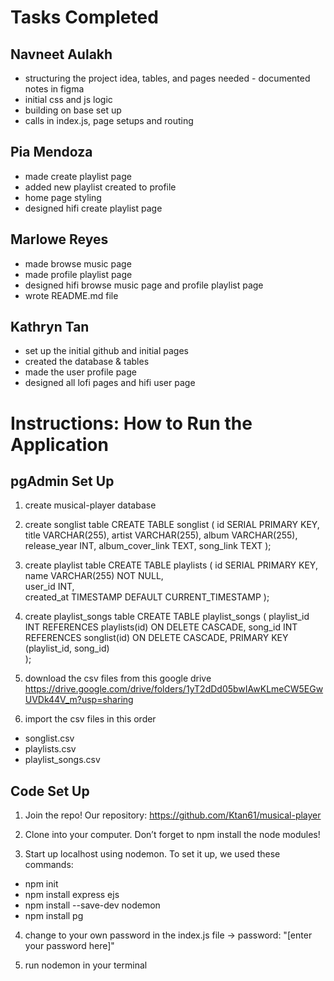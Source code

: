 # Tasks Completed
## Navneet Aulakh
- structuring the project idea, tables, and pages needed - documented notes in figma
- initial css and js logic
- building on base set up
- calls in index.js, page setups and routing

## Pia Mendoza
- made create playlist page
- added new playlist created to profile 
- home page styling
- designed hifi create playlist page

## Marlowe Reyes
- made browse music page
- made profile playlist page
- designed hifi browse music page and profile playlist page
- wrote README.md file

## Kathryn Tan
- set up the initial github and initial pages
- created the database & tables
- made the user profile page
- designed all lofi pages and hifi user page


# Instructions: How to Run the Application
## pgAdmin Set Up
1. create musical-player database

2. create songlist table
CREATE TABLE songlist (
    id SERIAL PRIMARY KEY,
    title VARCHAR(255),
    artist VARCHAR(255),
    album VARCHAR(255),  
    release_year INT,
    album_cover_link TEXT,
    song_link TEXT
);

3. create playlist table
CREATE TABLE playlists (
    id SERIAL PRIMARY KEY,       
    name VARCHAR(255) NOT NULL,   
    user_id INT,                  
    created_at TIMESTAMP DEFAULT CURRENT_TIMESTAMP
);

4. create playlist_songs table
CREATE TABLE playlist_songs (
    playlist_id INT REFERENCES playlists(id) ON DELETE CASCADE,
    song_id INT REFERENCES songlist(id) ON DELETE CASCADE,
    PRIMARY KEY (playlist_id, song_id)  
);

5. download the csv files from this google drive https://drive.google.com/drive/folders/1yT2dDd05bwIAwKLmeCW5EGwUVDk44V_m?usp=sharing

6. import the csv files in this order
- songlist.csv
- playlists.csv
- playlist_songs.csv

## Code Set Up
1. Join the repo! Our repository: https://github.com/Ktan61/musical-player

2. Clone into your computer. Don’t forget to npm install the node modules!

3. Start up localhost using nodemon. To set it up, we used these commands:
- npm init
- npm install express ejs
- npm install --save-dev nodemon
- npm install pg

4. change to your own password in the index.js file -> password: "[enter your password here]"

5. run nodemon in your terminal
